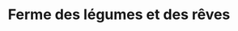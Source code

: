 ---
title: "Ferme des légumes et des rêves"
url: /biert/ferme-des-legumes-et-des-reves/
shop: agraire
---